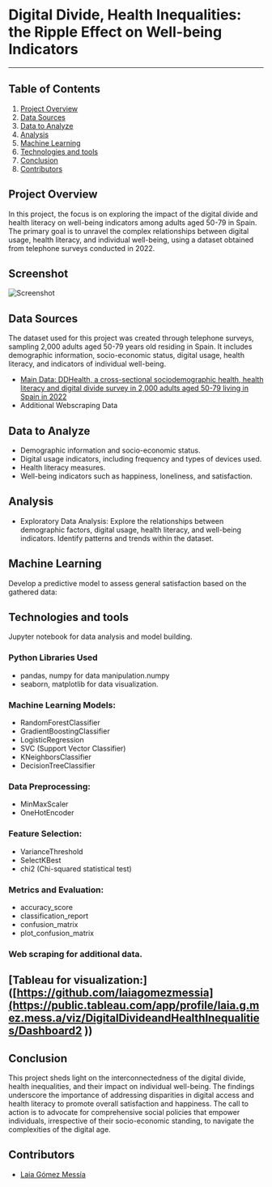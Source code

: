 # Digital Divide, Health Inequalities: the Ripple Effect on Well-being Indicators

***

## Table of Contents
1. [Project Overview](#project-overview)
2. [Data Sources](#data-sources)
3. [Data to Analyze](#data-to-analyze)
4. [Analysis](#analysis)
5. [Machine Learning](#machine-learning)
6. [Technologies and tools](#technologies-and-tools)
7. [Conclusion](#conclusion)
8. [Contributors](#contributors)

## Project Overview
In this project, the focus is on exploring the impact of the digital divide and health literacy on well-being indicators among adults aged 50-79 in Spain. The primary goal is to unravel the complex relationships between digital usage, health literacy, and individual well-being, using a dataset obtained from telephone surveys conducted in 2022.

## Screenshot
![Screenshot](IMAGETOADD.png)

## Data Sources
The dataset used for this project was created through telephone surveys, sampling 2,000 adults aged 50-79 years old residing in Spain. It includes demographic information, socio-economic status, digital usage, health literacy, and indicators of individual well-being.

- [Main Data: DDHealth, a cross-sectional sociodemographic health, health literacy and digital divide survey in 2,000 adults aged 50-79 living in Spain in 2022](https://dataverse.csuc.cat/dataset.xhtml?persistentId=doi:10.34810/data765)
- Additional Webscraping Data

## Data to Analyze
- Demographic information and socio-economic status.
- Digital usage indicators, including frequency and types of devices used.
- Health literacy measures.
- Well-being indicators such as happiness, loneliness, and satisfaction.

## Analysis
- Exploratory Data Analysis:
Explore the relationships between demographic factors, digital usage, health literacy, and well-being indicators.
Identify patterns and trends within the dataset.

## Machine Learning
Develop a predictive model to assess general satisfaction based on the gathered data:

## Technologies and tools 

Jupyter notebook for data analysis and model building.

### Python Libraries Used
- pandas, numpy for data manipulation.numpy
- seaborn, matplotlib for data visualization.

### Machine Learning Models: 
- RandomForestClassifier
- GradientBoostingClassifier 
- LogisticRegression
- SVC (Support Vector Classifier)
- KNeighborsClassifier
- DecisionTreeClassifier

### Data Preprocessing: 
- MinMaxScaler
- OneHotEncoder

### Feature Selection: 
- VarianceThreshold
- SelectKBest
- chi2 (Chi-squared statistical test)

### Metrics and Evaluation:
- accuracy_score
- classification_report
- confusion_matrix
- plot_confusion_matrix

### Web scraping for additional data.

## [Tableau for visualization:]([https://github.com/laiagomezmessia](https://public.tableau.com/app/profile/laia.g.mez.mess.a/viz/DigitalDivideandHealthInequalities/Dashboard2 ))  

## Conclusion
This project sheds light on the interconnectedness of the digital divide, health inequalities, and their impact on individual well-being. The findings underscore the importance of addressing disparities in digital access and health literacy to promote overall satisfaction and happiness. The call to action is to advocate for comprehensive social policies that empower individuals, irrespective of their socio-economic standing, to navigate the complexities of the digital age.

## Contributors
- [Laia Gómez Messía](https://github.com/laiagomezmessia)

